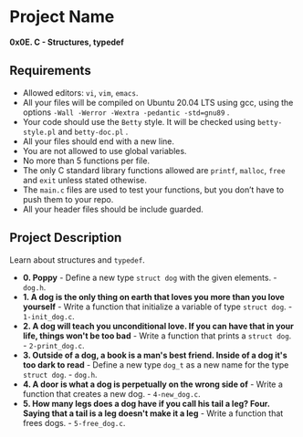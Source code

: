 # Project Name
**0x0E. C - Structures, typedef**

##  Requirements
*   Allowed editors: `vi`, `vim`, `emacs`.
*   All your files will be compiled on Ubuntu 20.04 LTS using gcc, using the options `-Wall -Werror -Wextra -pedantic -std=gnu89` .
*   Your code should use the `Betty` style. It will be checked using `betty-style.pl` and `betty-doc.pl` .
*   All your files should end with a new line.
*   You are not allowed to use global variables.
*   No more than 5 functions per file.
*   The only C standard library functions allowed are `printf`, `malloc`, `free` and `exit` unless stated othewise.
*   The `main.c` files are used to test your functions, but you don’t have to push them to your repo.
*   All your header files should be include guarded.


## Project Description
Learn about structures and `typedef`.

* **0. Poppy** - Define a new type `struct dog` with the given elements. - `dog.h`.
* **1. A dog is the only thing on earth that loves you more than you love yourself** - Write a function that initialize a variable of type `struct dog`. - `1-init_dog.c`.
* **2. A dog will teach you unconditional love. If you can have that in your life, things won't be too bad** - Write a function that prints a `struct dog`. - `2-print_dog.c`.
* **3. Outside of a dog, a book is a man's best friend. Inside of a dog it's too dark to read** - Define a new type `dog_t` as a new name for the type `struct dog`. - `dog.h`.
* **4. A door is what a dog is perpetually on the wrong side of** - Write a function that creates a new dog. - `4-new_dog.c`.
* **5. How many legs does a dog have if you call his tail a leg? Four. Saying that a tail is a leg doesn't make it a leg** - Write a function that frees dogs. - `5-free_dog.c`.
